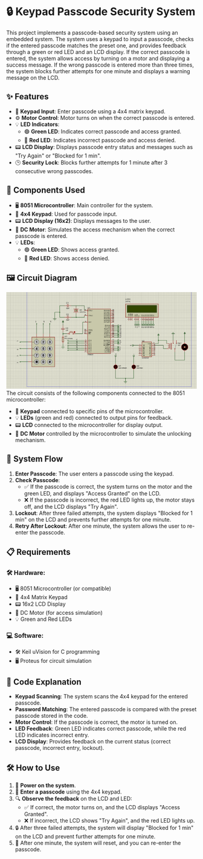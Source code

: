# 🔒 Keypad Passcode Security System

This project implements a passcode-based security system using an embedded system. The system uses a keypad to input a passcode, checks if the entered passcode matches the preset one, and provides feedback through a green or red LED and an LCD display. If the correct passcode is entered, the system allows access by turning on a motor and displaying a success message. If the wrong passcode is entered more than three times, the system blocks further attempts for one minute and displays a warning message on the LCD.

## ✨ Features
- 🔢 **Keypad Input**: Enter passcode using a 4x4 matrix keypad.
- ⚙️ **Motor Control**: Motor turns on when the correct passcode is entered.
- 💡 **LED Indicators**:
  - 🟢 **Green LED**: Indicates correct passcode and access granted.
  - 🔴 **Red LED**: Indicates incorrect passcode and access denied.
- 📟 **LCD Display**: Displays passcode entry status and messages such as "Try Again" or "Blocked for 1 min".
- 🕒 **Security Lock**: Blocks further attempts for 1 minute after 3 consecutive wrong passcodes.

## 🔧 Components Used
- 🖥️ **8051 Microcontroller**: Main controller for the system.
- 🔢 **4x4 Keypad**: Used for passcode input.
- 📟 **LCD Display (16x2)**: Displays messages to the user.
- 🔩 **DC Motor**: Simulates the access mechanism when the correct passcode is entered.
- 💡 **LEDs**:
  - 🟢 **Green LED**: Shows access granted.
  - 🔴 **Red LED**: Shows access denied.

## 🖼️ Circuit Diagram
![Circuit Diagram](CircuitDiagram.png)
The circuit consists of the following components connected to the 8051 microcontroller:
- 🔢 **Keypad** connected to specific pins of the microcontroller.
- 💡 **LEDs** (green and red) connected to output pins for feedback.
- 📟 **LCD** connected to the microcontroller for display output.
- 🔩 **DC Motor** controlled by the microcontroller to simulate the unlocking mechanism.

## 🔄 System Flow
1. **Enter Passcode**: The user enters a passcode using the keypad.
2. **Check Passcode**:
   - ✅ If the passcode is correct, the system turns on the motor and the green LED, and displays "Access Granted" on the LCD.
   - ❌ If the passcode is incorrect, the red LED lights up, the motor stays off, and the LCD displays "Try Again".
3. **Lockout**: After three failed attempts, the system displays "Blocked for 1 min" on the LCD and prevents further attempts for one minute.
4. **Retry After Lockout**: After one minute, the system allows the user to re-enter the passcode.

## 📋 Requirements
### 🛠️ Hardware:
- 🖥️ 8051 Microcontroller (or compatible)
- 🔢 4x4 Matrix Keypad
- 📟 16x2 LCD Display
- 🔩 DC Motor (for access simulation)
- 💡 Green and Red LEDs

### 💻 Software:
- 🛠️ Keil uVision for C programming
- 🖥️ Proteus for circuit simulation

## 📝 Code Explanation
- **Keypad Scanning**: The system scans the 4x4 keypad for the entered passcode.
- **Password Matching**: The entered passcode is compared with the preset passcode stored in the code.
- **Motor Control**: If the passcode is correct, the motor is turned on.
- **LED Feedback**: Green LED indicates correct passcode, while the red LED indicates incorrect entry.
- **LCD Display**: Provides feedback on the current status (correct passcode, incorrect entry, lockout).

## 🛠️ How to Use
1. 🔌 **Power on the system**.
2. 🔢 **Enter a passcode** using the 4x4 keypad.
3. 🔍 **Observe the feedback** on the LCD and LED:
   - ✅ If correct, the motor turns on, and the LCD displays "Access Granted".
   - ❌ If incorrect, the LCD shows "Try Again", and the red LED lights up.
4. 🔒 After three failed attempts, the system will display "Blocked for 1 min" on the LCD and prevent further attempts for one minute.
5. 🔄 After one minute, the system will reset, and you can re-enter the passcode.

